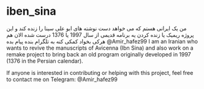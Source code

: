 # iben_sina
من یک ایرانی هستم که می خواهد دست نوشته های ابو علی سینا را زنده کند و این پروژه ریمیک یا زنده کردن یه برنامه قدیمی از سال 1997 یا 1376 درست شده الان هم هرکی بخواد کمکی کنه به تلگرام بنده پیام بده @Amir_hafez99
I am an Iranian who wants to revive the manuscripts of Avicenna (Ibn Sina) and also work on a remake project to bring back an old program originally developed in 1997 (1376 in the Persian calendar).

If anyone is interested in contributing or helping with this project, feel free to contact me on Telegram: @Amir_hafez99

